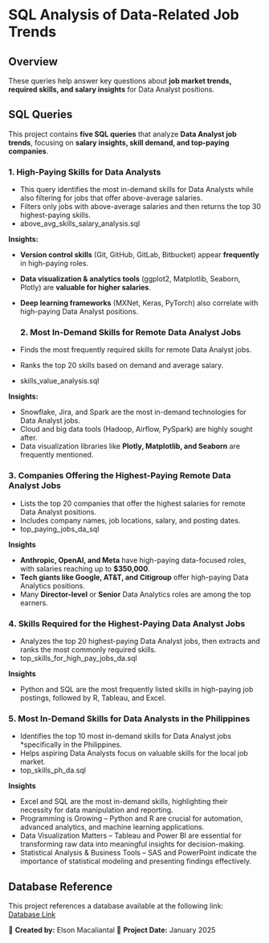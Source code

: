 #  SQL Analysis of Data-Related Job Trends

##  Overview
These queries help answer key questions about **job market trends, required skills, and salary insights** for Data Analyst positions.

## SQL Queries
This project contains **five SQL queries** that analyze **Data Analyst job trends**, focusing on **salary insights, skill demand, and top-paying companies**.

### 1. High-Paying Skills for Data Analysts 
- This query identifies the most in-demand skills for Data Analysts while also filtering for jobs that offer above-average salaries.
- Filters only jobs with above-average salaries and then returns the top 30 highest-paying skills.
- above_avg_skills_salary_analysis.sql

 **Insights:**
- **Version control skills** (Git, GitHub, GitLab, Bitbucket) appear **frequently** in high-paying roles.  
- **Data visualization & analytics tools** (ggplot2, Matplotlib, Seaborn, Plotly) are **valuable for higher salaries**.  
- **Deep learning frameworks** (MXNet, Keras, PyTorch) also correlate with high-paying Data Analyst positions.  

  ### 2️. Most In-Demand Skills for Remote Data Analyst Jobs  
- Finds the most frequently required skills for remote Data Analyst jobs.  
- Ranks the top 20 skills based on demand and average salary.  
- skills_value_analysis.sql
  
**Insights:**
- Snowflake, Jira, and Spark are the most in-demand technologies for Data Analyst jobs.  
- Cloud and big data tools (Hadoop, Airflow, PySpark) are highly sought after.  
- Data visualization libraries like **Plotly, Matplotlib, and Seaborn** are frequently mentioned.

### 3️. Companies Offering the Highest-Paying Remote Data Analyst Jobs  
- Lists the top 20 companies that offer the highest salaries for remote Data Analyst positions.  
- Includes company names, job locations, salary, and posting dates.
- top_paying_jobs_da_sql

**Insights**
- **Anthropic, OpenAI, and Meta** have high-paying data-focused roles, with salaries reaching up to **$350,000**.
- **Tech giants like Google, AT&T, and Citigroup**  offer high-paying Data Analytics positions.
- Many **Director-level** or **Senior** Data Analytics roles are among the top earners. 

### 4️. Skills Required for the Highest-Paying Data Analyst Jobs  
- Analyzes the top 20 highest-paying Data Analyst jobs, then extracts and ranks the most commonly required skills.  
- top_skills_for_high_pay_jobs_da.sql

**Insights**
- Python and SQL are the most frequently listed skills in high-paying job postings, followed by R, Tableau, and Excel.

### 5️. Most In-Demand Skills for Data Analysts in the Philippines  
- Identifies the top 10 most in-demand skills for Data Analyst jobs *specifically in the Philippines.  
- Helps aspiring Data Analysts focus on valuable skills for the local job market.  
- top_skills_ph_da.sql

**Insights**
- Excel and SQL are the most in-demand skills, highlighting their necessity for data manipulation and reporting.
- Programming is Growing – Python and R are crucial for automation, advanced analytics, and machine learning applications.
- Data Visualization Matters – Tableau and Power BI are essential for transforming raw data into meaningful insights for decision-making.
- Statistical Analysis & Business Tools – SAS and PowerPoint  indicate the importance of statistical modeling and presenting findings effectively.

## Database Reference  
This project references a database available at the following link:  
[Database Link](https://drive.google.com/drive/folders/1egWenKd_r3LRpdCf4SsqTeFZ1ZdY3DNx?usp=sharing)  


🔹 **Created by:** Elson Macaliantal
📅 **Project Date:** January 2025 



